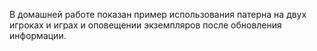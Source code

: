 В домашней работе показан пример использования патерна 
на двух игроках и играх и оповещении экземпляров после
обновления информации.

